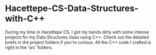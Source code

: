 # Hacettepe-CS-Data-Structures-with-C++
During my time in Hacettepe CS, I got my hands dirty with some intense projects for my Data Structures class using C++. Check out the detailed briefs in the project folders if you're curious. All the C++ code I crafted is right in the 'src' folders.
